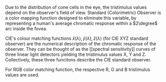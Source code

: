 Due to the distribution of cone cells in the eye, the tristimulus values depend on the observer's field of view. Standard (Colorimetric) Observer is a color mapping function designed to eliminate this variable, by representing a human's average chromatic response within a $2\degree$ arc inside the fovea.

CIE's colour matching functions $\bar{x}(\lambda),\bar{y}(\lambda),\bar{z}(\lambda)$ (for CIE XYZ standard observer) are the numerical description of the chromatic response of the observer. They can be thought of as the [[spectral sensitivity]] curves of three linear light detectors yielding  the tristimulus values X, Y and Z. Collectively, these three funcitons describe the CIE standard observer.

For RGB color matching function, the respective R, G and B tristimulus values are used.